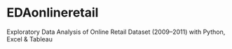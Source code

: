 # EDAonlineretail
Exploratory Data Analysis of Online Retail Dataset (2009–2011) with Python, Excel &amp; Tableau
